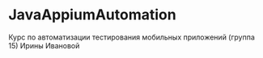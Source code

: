 # JavaAppiumAutomation
Курс по автоматизации тестирования мобильных приложений (группа 15) Ирины Ивановой

